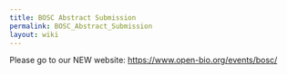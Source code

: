 ```yaml
---
title: BOSC Abstract Submission
permalink: BOSC_Abstract_Submission
layout: wiki
---
```


Please go to our NEW website:
[<https://www.open-bio.org/events/bosc/>](https://www.open-bio.org/events/bosc/)
